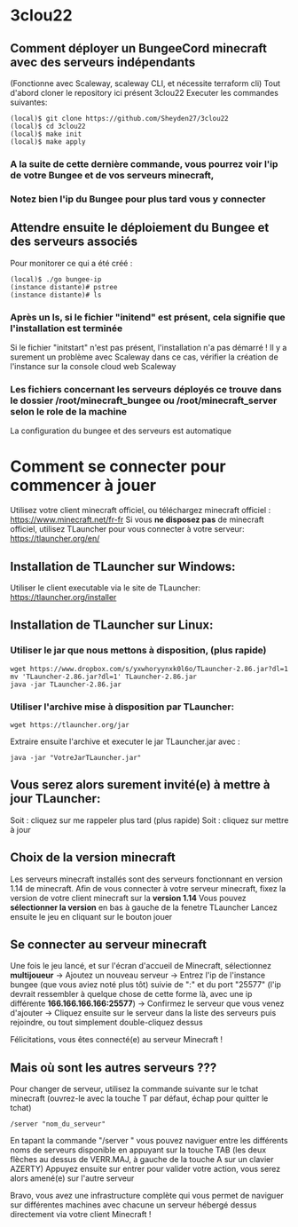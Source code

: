 # 3clou22
## Comment déployer un BungeeCord minecraft avec des serveurs indépendants
(Fonctionne avec Scaleway, scaleway CLI, et nécessite terraform cli)
Tout d'abord cloner le repository ici présent 3clou22
Executer les commandes suivantes:


```
(local)$ git clone https://github.com/Sheyden27/3clou22
(local)$ cd 3clou22
(local)$ make init
(local)$ make apply
```
### A la suite de cette dernière commande, vous pourrez voir l'ip de votre Bungee et de vos serveurs minecraft,
### Notez bien **l'ip du Bungee** pour plus tard vous y connecter

## Attendre ensuite le déploiement du Bungee et des serveurs associés

Pour monitorer ce qui a été créé :
```
(local)$ ./go bungee-ip
(instance distante)# pstree
(instance distante)# ls
```
### Après un ls, si le fichier "initend" est présent, cela signifie que l'installation est terminée
Si le fichier "initstart" n'est pas présent, l'installation n'a pas démarré ! Il y a surement un problème avec Scaleway dans ce cas, vérifier la création de l'instance sur la console cloud web Scaleway
### Les fichiers concernant les serveurs déployés ce trouve dans le dossier /root/minecraft_bungee ou /root/minecraft_server selon le role de la machine
La configuration du bungee et des serveurs est automatique


# Comment se connecter pour commencer à jouer
Utilisez votre client minecraft officiel, ou téléchargez minecraft officiel : https://www.minecraft.net/fr-fr
Si vous **ne disposez pas** de minecraft officiel, utilisez TLauncher pour vous connecter à votre serveur: https://tlauncher.org/en/

## Installation de TLauncher sur Windows:
Utiliser le client executable via le site de TLauncher: https://tlauncher.org/installer

## Installation de TLauncher sur Linux:
### Utiliser le jar que nous mettons à disposition, (plus rapide)
```
wget https://www.dropbox.com/s/yxwhoryynxk0l6o/TLauncher-2.86.jar?dl=1
mv 'TLauncher-2.86.jar?dl=1' TLauncher-2.86.jar
java -jar TLauncher-2.86.jar
```
### Utiliser l'archive mise à disposition par TLauncher:
```
wget https://tlauncher.org/jar
```
Extraire ensuite l'archive et executer le jar TLauncher.jar avec : 
```
java -jar "VotreJarTLauncher.jar"
```

## Vous serez alors surement invité(e) à mettre à jour TLauncher:
Soit : cliquez sur me rappeler plus tard (plus rapide)
Soit : cliquez sur mettre à jour

## Choix de la version minecraft
Les serveurs minecraft installés sont des serveurs fonctionnant en version 1.14 de minecraft.
Afin de vous connecter à votre serveur minecraft, fixez la version de votre client minecraft sur la **version 1.14**
Vous pouvez **sélectionner la version** en bas à gauche de la fenetre TLauncher
Lancez ensuite le jeu en cliquant sur le bouton jouer

## Se connecter au serveur minecraft
Une fois le jeu lancé, et sur l'écran d'accueil de Minecraft, sélectionnez **multijoueur**
-> Ajoutez un nouveau serveur
-> Entrez l'ip de l'instance bungee (que vous aviez noté plus tôt) suivie de ":" et du port "25577"
(l'ip devrait ressembler à quelque chose de cette forme là, avec une ip différente **166.166.166.166:25577**)
-> Confirmez le serveur que vous venez d'ajouter
-> Cliquez ensuite sur le serveur dans la liste des serveurs puis rejoindre, ou tout simplement double-cliquez dessus

Félicitations, vous êtes connecté(e) au serveur Minecraft !

## Mais où sont les autres serveurs ???
Pour changer de serveur, utilisez la commande suivante sur le tchat minecraft (ouvrez-le avec la touche T par défaut, échap pour quitter le tchat)
```
/server "nom_du_serveur"
```
En tapant la commande "/server " vous pouvez naviguer entre les différents noms de serveurs disponible en appuyant sur la touche TAB (les deux flèches au dessus de VERR.MAJ, à gauche de la touche A sur un clavier AZERTY)
Appuyez ensuite sur entrer pour valider votre action, vous serez alors amené(e) sur l'autre serveur

Bravo, vous avez une infrastructure complète qui vous permet de naviguer sur différentes machines avec chacune un serveur hébergé dessus directement via votre client Minecraft !
